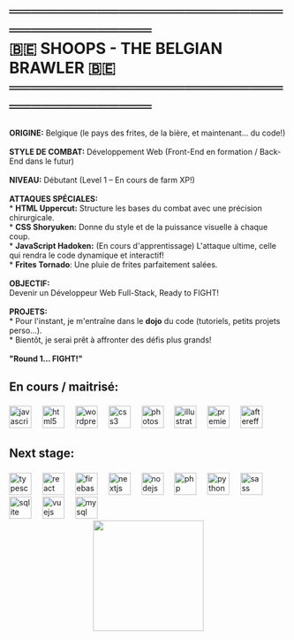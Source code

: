 <h1 align="left">══════════════════════════════════════<br>    🇧🇪  SHOOPS  -  THE BELGIAN BRAWLER  🇧🇪            <br>══════════════════════════════════════</h1>

###

<p align="left"><b>ORIGINE:</b>  Belgique (le pays des frites, de la bière, et maintenant... du code!)<br><br><b>STYLE DE COMBAT:</b>  Développement Web (Front-End en formation / Back-End dans le futur)<br><br><b>NIVEAU:</b>  Débutant (Level 1 –  En cours de farm XP!)<br><br><b>ATTAQUES SPÉCIALES:</b><br>*   <b>HTML Uppercut:</b>  Structure les bases du combat avec une précision chirurgicale.<br>*   <b>CSS Shoryuken:</b>  Donne du style et de la puissance visuelle à chaque coup.<br>*  <b>JavaScript Hadoken:</b> (En cours d'apprentissage)  L'attaque ultime, celle qui rendra le code dynamique et interactif!<br>* <b>Frites Tornado</b>: Une pluie de frites parfaitement salées.<br><br><b>OBJECTIF:</b><br>Devenir un Développeur Web Full-Stack, Ready to FIGHT! <br><br><b>PROJETS:</b><br>*   Pour l'instant, je m'entraîne dans le <b>dojo</b> du code (tutoriels, petits projets perso...).<br>*   Bientôt, je serai prêt à affronter des défis plus grands!<br><br><b>"Round 1... FIGHT!"</b></p>

###

<h2 align="left"><b>En cours / maitrisé:</b></h2>

###

<div align="left">
  <img src="https://cdn.jsdelivr.net/gh/devicons/devicon/icons/javascript/javascript-original.svg" height="40" alt="javascript logo"  />
  <img width="12" />
  <img src="https://cdn.jsdelivr.net/gh/devicons/devicon/icons/html5/html5-original.svg" height="40" alt="html5 logo"  />
  <img width="12" />
  <img src="https://cdn.jsdelivr.net/gh/devicons/devicon/icons/wordpress/wordpress-original.svg" height="40" alt="wordpress logo"  />
  <img width="12" />
  <img src="https://cdn.jsdelivr.net/gh/devicons/devicon/icons/css3/css3-original.svg" height="40" alt="css3 logo"  />
  <img width="12" />
  <img src="https://cdn.jsdelivr.net/gh/devicons/devicon/icons/photoshop/photoshop-plain.svg" height="40" alt="photoshop logo"  />
  <img width="12" />
  <img src="https://cdn.jsdelivr.net/gh/devicons/devicon/icons/illustrator/illustrator-plain.svg" height="40" alt="illustrator logo"  />
  <img width="12" />
  <img src="https://cdn.jsdelivr.net/gh/devicons/devicon/icons/premierepro/premierepro-plain.svg" height="40" alt="premierepro logo"  />
  <img width="12" />
  <img src="https://cdn.jsdelivr.net/gh/devicons/devicon/icons/aftereffects/aftereffects-original.svg" height="40" alt="aftereffects logo"  />
</div>

###

<h2 align="left"><b><b>Next stage:</b></b></h2>

###

<div align="left">
  <img src="https://cdn.jsdelivr.net/gh/devicons/devicon/icons/typescript/typescript-original.svg" height="40" alt="typescript logo"  />
  <img width="12" />
  <img src="https://cdn.jsdelivr.net/gh/devicons/devicon/icons/react/react-original.svg" height="40" alt="react logo"  />
  <img width="12" />
  <img src="https://cdn.jsdelivr.net/gh/devicons/devicon/icons/firebase/firebase-plain.svg" height="40" alt="firebase logo"  />
  <img width="12" />
  <img src="https://cdn.jsdelivr.net/gh/devicons/devicon/icons/nextjs/nextjs-original.svg" height="40" alt="nextjs logo"  />
  <img width="12" />
  <img src="https://cdn.jsdelivr.net/gh/devicons/devicon/icons/nodejs/nodejs-original.svg" height="40" alt="nodejs logo"  />
  <img width="12" />
  <img src="https://cdn.jsdelivr.net/gh/devicons/devicon/icons/php/php-original.svg" height="40" alt="php logo"  />
  <img width="12" />
  <img src="https://cdn.jsdelivr.net/gh/devicons/devicon/icons/python/python-original.svg" height="40" alt="python logo"  />
  <img width="12" />
  <img src="https://cdn.jsdelivr.net/gh/devicons/devicon/icons/sass/sass-original.svg" height="40" alt="sass logo"  />
  <img width="12" />
  <img src="https://cdn.jsdelivr.net/gh/devicons/devicon/icons/sqlite/sqlite-original.svg" height="40" alt="sqlite logo"  />
  <img width="12" />
  <img src="https://cdn.jsdelivr.net/gh/devicons/devicon/icons/vuejs/vuejs-original.svg" height="40" alt="vuejs logo"  />
  <img width="12" />
  <img src="https://cdn.jsdelivr.net/gh/devicons/devicon/icons/mysql/mysql-original.svg" height="40" alt="mysql logo"  />
</div>



<div align="center">
  <img height="200" src="https://avatars.githubusercontent.com/u/113099827?s=400&u=40d28b3926c2a62ca524c51ffd0b26e370523b89&v=4"  />
</div>

###
